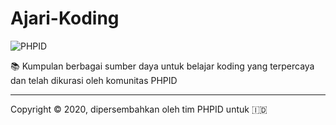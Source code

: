 # Ajari-Koding

![PHPID](https://img.shields.io/badge/Dikurasi_Oleh-PHPID_Community-blue?cacheSeconds=604800)

📚 Kumpulan berbagai sumber daya untuk belajar koding yang terpercaya dan telah dikurasi oleh komunitas PHPID

---

Copyright © 2020, dipersembahkan oleh tim PHPID untuk 🇮🇩
